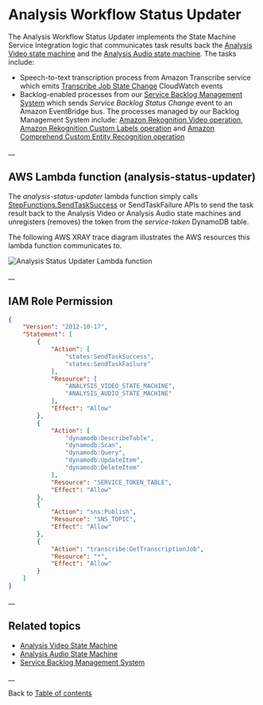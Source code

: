 # Analysis Workflow Status Updater

The Analysis Workflow Status Updater implements the State Machine Service Integration logic that communicates task results back the [Analysis Video state machine](../../video/README.md) and the [Analysis Audio state machine](../../audio/README.md). The tasks include:
* Speech-to-text transcription process from Amazon Transcribe service which emits [Transcribe Job State Change](https://docs.aws.amazon.com/transcribe/latest/dg/cloud-watch-events.html#events) CloudWatch events
* Backlog-enabled processes from our [Service Backlog Management System](../../../../layers/service-backlog-lib/README.md) which sends _Service Backlog Status Change_ event to an Amazon EventBridge bus. The processes managed by our Backlog Management System include: [Amazon Rekognition Video operation](../../video/README.md#video-based-detection-branch), [Amazon Rekognition Custom Labels operation](../../video/README.md#custom-detection-branch) and [Amazon Comprehend Custom Entity Recognition operation](../../audio/README.md#custom-entity-recognition-branch)

__

## AWS Lambda function (analysis-status-updater)
The _analysis-status-updater_ lambda function simply calls [StepFunctions.SendTaskSuccess](https://docs.aws.amazon.com/step-functions/latest/apireference/API_SendTaskSuccess.html) or SendTaskFailure APIs to send the task result back to the Analysis Video or Analysis Audio state machines and unregisters (removes) the token from the _service-token_ DynamoDB table.

The following AWS XRAY trace diagram illustrates the AWS resources this lambda function communicates to.

![Analysis Status Updater Lambda function](../../../../deployment/tutorials/images/analysis-status-updater-lambda.png)

__

## IAM Role Permission

```json
{
    "Version": "2012-10-17",
    "Statement": [
        {
            "Action": [
                "states:SendTaskSuccess",
                "states:SendTaskFailure"
            ],
            "Resource": [
                "ANALYSIS_VIDEO_STATE_MACHINE",
                "ANALYSIS_AUDIO_STATE_MACHINE"
            ],
            "Effect": "Allow"
        },
        {
            "Action": [
                "dynamodb:DescribeTable",
                "dynamodb:Scan",
                "dynamodb:Query",
                "dynamodb:UpdateItem",
                "dynamodb:DeleteItem"
            ],
            "Resource": "SERVICE_TOKEN_TABLE",
            "Effect": "Allow"
        },
        {
            "Action": "sns:Publish",
            "Resource": "SNS_TOPIC",
            "Effect": "Allow"
        },
        {
            "Action": "transcribe:GetTranscriptionJob",
            "Resource": "*",
            "Effect": "Allow"
        }
    ]
}
```

__

## Related topics
* [Analysis Video State Machine](../../video/README.md)
* [Analysis Audio State Machine](../../audio/README.md)
* [Service Backlog Management System](../../../../layers/service-backlog-lib/README.md)

__

Back to [Table of contents](../../../../../README.md#table-of-contents)
